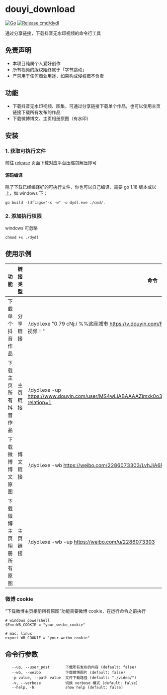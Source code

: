 # douyi_download

[![Go](https://github.com/nanlei2000/douyi_download/actions/workflows/go.yml/badge.svg)](https://github.com/nanlei2000/douyi_download/actions/workflows/go.yml)
[![Release cmd/dydl](https://github.com/nanlei2000/douyi_download/actions/workflows/release.yml/badge.svg)](https://github.com/nanlei2000/douyi_download/actions/workflows/release.yml)

通过分享链接，下载抖音无水印视频的命令行工具

## 免责声明

- 本项目纯属个人爱好创作
- 所有视频的版权始终属于「字节跳动」
- 严禁用于任何商业用途，如果构成侵权概不负责

## 功能

- 下载抖音无水印视频、图集，可通过分享链接下载单个作品，也可以使用主页链接下载所有发布的作品
- 下载微博博文、主页相册原图（有水印）

## 安装

### 1. 获取可执行文件

前往 [release](https://github.com/nanlei2000/douyi_download/releases) 页面下载对应平台压缩包解压即可

#### 源码编译

除了下载已经编译好的可执行文件，你也可以自己编译，需要 go 1.18 版本或以上，如 windows 下：

```
go build -ldflags="-s -w" -o dydl.exe ./cmd/.
```

### 2. 添加执行权限

windows 可忽略

```
chmod +x ./dydl
```

## 使用示例

| 功能                     | 链接类型 | 命令                                                                                                          |
| ------------------------ | -------- | ------------------------------------------------------------------------------------------------------------- |
| 下载单个抖音作品         | 分享链接 | .\dydl.exe "0.79 cNj:/ %%这座城市 https://v.douyin.com/FTdTfDw/ 复制此链接，打开 Dou 音搜索，直接观看视频！"  |
| 下载主页所有抖音作品     | 主页链接 | .\dydl.exe -up https://www.douyin.com/user/MS4wLjABAAAAZimxk0o3KWTEJNNrzwSF3HBjCy4TkS6mpPyHNxEYC2A?relation=1 |
| 下载微博博文原图         | 博文链接 | .\dydl.exe -wb https://weibo.com/2286073303/LvhJiA6Fh                                                         |
| 下载微博主页相册所有原图 | 主页链接 | .\dydl.exe -wb -up https://weibo.com/u/2286073303                                                             |

### 微博 cookie

“下载微博主页相册所有原图”功能需要微博 cookie，在运行命令之前执行

```
# windows powershell
$Env:WB_COOKIE = "your_weibo_cookie"

# mac, linux
export WB_COOKIE = "your_weibo_cookie"

```

## 命令行参数

```
   --up, --user_post       下载所有发布的内容 (default: false)
   --wb, --weibo           下载微博图片 (default: false)
   -p value, --path value  文件下载路径 (default: "./video/")
   -v, --verbose           切换 verbose 模式 (default: false)
   --help, -h              show help (default: false)
```
